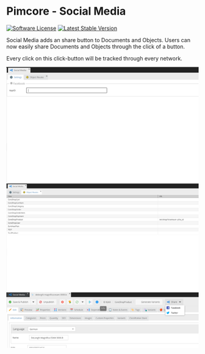 # Pimcore - Social Media

[![Software License](https://img.shields.io/badge/license-GPLv3-brightgreen.svg?style=flat)](LICENSE.md)
[![Latest Stable Version](https://poser.pugx.org/w-vision/social-media/v/stable)](https://packagist.org/packages/w-vision/social-media)

Social Media adds an share button to Documents and Objects. Users can now easily share Documents and Objects through the click of a button.

Every click on this click-button will be tracked through every network.

![Interface](docs/settings.png)
![Routes](docs/object-routes.png)
![Example](docs/share-example.png)